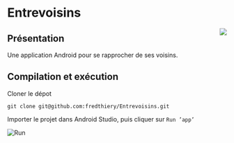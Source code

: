 # Entrevoisins

<img align="right" src="https://user-images.githubusercontent.com/7413079/124071567-d538db00-da3f-11eb-9817-d42fd9087cb3.png" style="display: inline; float: right"/>

## Présentation

Une application Android pour se rapprocher de ses voisins.

## Compilation et exécution
Cloner le dépot
```
git clone git@github.com:fredthiery/Entrevoisins.git
```
Importer le projet dans Android Studio, puis cliquer sur `Run ’app’`

![Run](https://user-images.githubusercontent.com/7413079/124070629-68711100-da3e-11eb-8820-e507b0f37cbb.png)
